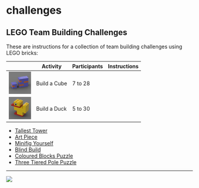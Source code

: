 # challenges

<style>@import url("//readme.codeadam.ca/readme.css");</style>

## LEGO Team Building Challenges

These are instructions for a collection of team building challenges using LEGO bricks:

| | Activity | Participants | Instructions |
| --- | --- | --- | --- |
| <img src="/images/cube/cube-thumbnail.png" width="60"> | Build a Cube | 7 to 28 |
| <img src="/images/duck/duck-thumbnail.png" width="60"> | Build a Duck | 5 to 30 |
        

- [Tallest Tower](tower)
- [Art Piece](/art)
- [Minifig Yourself](minifig)
- [Blind Build](/blind)
- [Coloured Blocks Puzzle](/blocks)
- [Three Tiered Pole Puzzle](/pole)

---

<a href="https://codeadam.ca">
<img src="https://cdn.codeadam.ca/images@1.0.0/codeadam-logo-coloured-horizontal.png" width="100">
</a>
